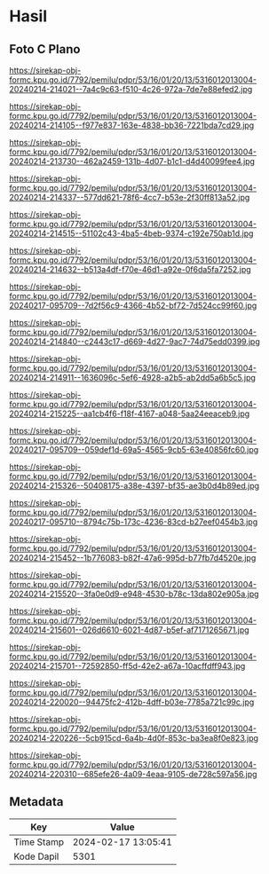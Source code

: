 # Hasil

## Foto C Plano

https://sirekap-obj-formc.kpu.go.id/7792/pemilu/pdpr/53/16/01/20/13/5316012013004-20240214-214021--7a4c9c63-f510-4c26-972a-7de7e88efed2.jpg

https://sirekap-obj-formc.kpu.go.id/7792/pemilu/pdpr/53/16/01/20/13/5316012013004-20240214-214105--f977e837-163e-4838-bb36-7221bda7cd29.jpg

https://sirekap-obj-formc.kpu.go.id/7792/pemilu/pdpr/53/16/01/20/13/5316012013004-20240214-213730--462a2459-131b-4d07-b1c1-d4d40099fee4.jpg

https://sirekap-obj-formc.kpu.go.id/7792/pemilu/pdpr/53/16/01/20/13/5316012013004-20240214-214337--577dd621-78f6-4cc7-b53e-2f30ff813a52.jpg

https://sirekap-obj-formc.kpu.go.id/7792/pemilu/pdpr/53/16/01/20/13/5316012013004-20240214-214515--51102c43-4ba5-4beb-9374-c192e750ab1d.jpg

https://sirekap-obj-formc.kpu.go.id/7792/pemilu/pdpr/53/16/01/20/13/5316012013004-20240214-214632--b513a4df-f70e-46d1-a92e-0f6da5fa7252.jpg

https://sirekap-obj-formc.kpu.go.id/7792/pemilu/pdpr/53/16/01/20/13/5316012013004-20240217-095709--7d2f56c9-4366-4b52-bf72-7d524cc99f60.jpg

https://sirekap-obj-formc.kpu.go.id/7792/pemilu/pdpr/53/16/01/20/13/5316012013004-20240214-214840--c2443c17-d669-4d27-9ac7-74d75edd0399.jpg

https://sirekap-obj-formc.kpu.go.id/7792/pemilu/pdpr/53/16/01/20/13/5316012013004-20240214-214911--1636096c-5ef6-4928-a2b5-ab2dd5a6b5c5.jpg

https://sirekap-obj-formc.kpu.go.id/7792/pemilu/pdpr/53/16/01/20/13/5316012013004-20240214-215225--aa1cb4f6-f18f-4167-a048-5aa24eeaceb9.jpg

https://sirekap-obj-formc.kpu.go.id/7792/pemilu/pdpr/53/16/01/20/13/5316012013004-20240217-095709--059def1d-69a5-4565-9cb5-63e40856fc60.jpg

https://sirekap-obj-formc.kpu.go.id/7792/pemilu/pdpr/53/16/01/20/13/5316012013004-20240214-215326--50408175-a38e-4397-bf35-ae3b0d4b89ed.jpg

https://sirekap-obj-formc.kpu.go.id/7792/pemilu/pdpr/53/16/01/20/13/5316012013004-20240217-095710--8794c75b-173c-4236-83cd-b27eef0454b3.jpg

https://sirekap-obj-formc.kpu.go.id/7792/pemilu/pdpr/53/16/01/20/13/5316012013004-20240214-215452--1b776083-b82f-47a6-995d-b77fb7d4520e.jpg

https://sirekap-obj-formc.kpu.go.id/7792/pemilu/pdpr/53/16/01/20/13/5316012013004-20240214-215520--3fa0e0d9-e948-4530-b78c-13da802e905a.jpg

https://sirekap-obj-formc.kpu.go.id/7792/pemilu/pdpr/53/16/01/20/13/5316012013004-20240214-215601--026d6610-6021-4d87-b5ef-af7171265671.jpg

https://sirekap-obj-formc.kpu.go.id/7792/pemilu/pdpr/53/16/01/20/13/5316012013004-20240214-215701--72592850-ff5d-42e2-a67a-10acffdff943.jpg

https://sirekap-obj-formc.kpu.go.id/7792/pemilu/pdpr/53/16/01/20/13/5316012013004-20240214-220020--94475fc2-412b-4dff-b03e-7785a721c99c.jpg

https://sirekap-obj-formc.kpu.go.id/7792/pemilu/pdpr/53/16/01/20/13/5316012013004-20240214-220226--5cb915cd-6a4b-4d0f-853c-ba3ea8f0e823.jpg

https://sirekap-obj-formc.kpu.go.id/7792/pemilu/pdpr/53/16/01/20/13/5316012013004-20240214-220310--685efe26-4a09-4eaa-9105-de728c597a56.jpg


## Metadata

| Key        | Value               |
| ---------- | ------------------- |
| Time Stamp | 2024-02-17 13:05:41 |
| Kode Dapil | 5301                |



